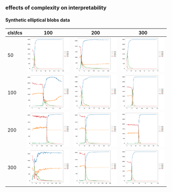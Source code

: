 ### effects of complexity on interpretability

#### Synthetic elliptical blobs data 

| cls\fcs | 100 | 200 | 300 |
| -       | -   | -   |  -  |  
|  50     |  <img src=.\plots_images\trends_synthetic_50_100.pdf>   |  <img src=.\plots_images\trends_synthetic_50_200.pdf>   |  <img src=.\plots_images\trends_synthetic_50_300.pdf>   |    
| 100     |  <img src=.\plots_images\trends_synthetic_100_100.pdf>   |    <img src=.\plots_images\trends_synthetic_100_200.pdf> |  <img src=.\plots_images\trends_synthetic_100_300.pdf>   |   
| 200     |  <img src=.\plots_images\trends_synthetic_200_100.pdf>   |  <img src=.\plots_images\trends_synthetic_200_200.pdf>   |  <img src=.\plots_images\trends_synthetic_200_300.pdf>   | 
| 300     |  <img src=.\plots_images\trends_synthetic_300_100.pdf>   |  <img src=.\plots_images\trends_synthetic_300_200.pdf>   |  <img src=.\plots_images\trends_synthetic_300_300.pdf>   | 
